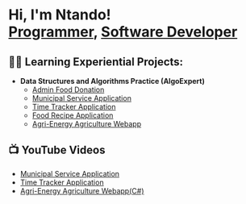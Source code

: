 <h1>Hi, I'm Ntando! <br/><a href="https://github.com/Ntand42">Programmer</a>, <a href="https://www.linkedin.com/in/ntando-msweli-ba5018251/">Software Developer</a> </h1>

<h2>👨‍💻 Learning Experiential Projects:</h2>

- <b>Data Structures and Algorithms Practice (AlgoExpert)</b>
  - [Admin Food Donation](https://github.com/Ntand42/Admin-Food-Donation)
  - [Municipal Service Application](https://github.com/Ntand42/Municipal-Service-Application/blob/main/README.md)
  - [Time Tracker Application](https://github.com/joshmadakor1/Algorithms-Practice)
  - [Food Recipe Application](https://github.com/Ntand42/Food-Recipe-Application/blob/main/README.md)
  - [Agri-Energy Agriculture Webapp](https://github.com/joshmadakor1/Algorithms-Practice)

<h2>📺 YouTube Videos</h2>

- [Municipal Service Application](https://youtu.be/Lcv6Xp318lQ)
- [Time Tracker Application](https://youtu.be/5zgkMvHGytQ?si=okPVhYs6_urE59uS)
- [Agri-Energy Agriculture Webapp(C#)](https://youtu.be/aytdQZQEgMk)


<!--
**joshmadakor1/joshmadakor1** is a ✨ _special_ ✨ repository because its `README.md` (this file) appears on your GitHub profile.

Here are some ideas to get you started:

- 🔭 I’m currently working on ...
- 🌱 I’m currently learning ...
- 👯 I’m looking to collaborate on ...
- 🤔 I’m looking for help with ...
- 💬 Ask me about ...
- 📫 How to reach me: ...
- 😄 Pronouns: ...
- ⚡ Fun fact: ...
-->
